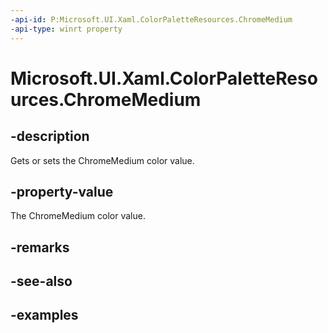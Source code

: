 ```yaml
---
-api-id: P:Microsoft.UI.Xaml.ColorPaletteResources.ChromeMedium
-api-type: winrt property
---
```


<!-- Property syntax.
public IReference<Color> ChromeMedium { get;  set; }
-->

# Microsoft.UI.Xaml.ColorPaletteResources.ChromeMedium

## -description

Gets or sets the ChromeMedium color value.

## -property-value

The ChromeMedium color value.

## -remarks

## -see-also

## -examples

